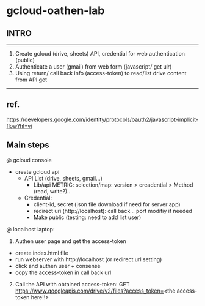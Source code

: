 # gcloud-oathen-lab

## INTRO 
-----
1. Create gcloud (drive, sheets) API, credential for web authentication (public)
2. Authenticate a user (gmail) from web form (javascript/ get ulr)
3. Using return/ call back info (access-token) to read/list drive content from API get
-----

## ref.
https://developers.google.com/identity/protocols/oauth2/javascript-implicit-flow?hl=vi

## Main steps

@ gcloud console
  - create gcloud api  
    - API List (drive, sheets, gmail...)
      - Lib/api METRIC: selection/map: version > creadential > Method (read, write?)..
    - Credential:
      - client-id, secret (json file download if need for server app)
      - redirect uri (http://localhost): call back .. port modifiy if needed
      - Make public (testing: need to add list user)


@ localhost laptop:
  1. Authen user page and get the access-token
  - create index.html file
  - run webserver with http://localhost (or redirect url setting)
  - click and authen user + consense
  - copy the access-token in call back url
  
  2. Call the API with obtained access-token:
  GET https://www.googleapis.com/drive/v2/files?access_token=<the access-token here!!>

     
    
